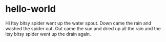 # hello-world
Hi
Itsy bitsy spider went up the water spout. Down came the rain and washed the spider out. Out came the sun and dried up all the rain and the itsy bitsy spider went up the drain again.
